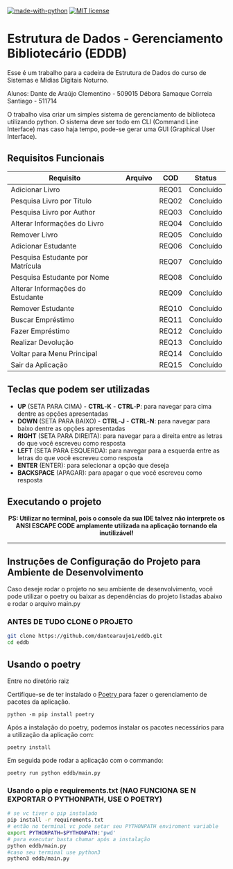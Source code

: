 [![made-with-python](https://img.shields.io/badge/Made%20with-Python-1f425f.svg)](https://www.python.org)
[![MIT license](https://img.shields.io/badge/License-MIT-blue.svg)](https://lbesson.mit-license.org/)


# Estrutura de Dados - Gerenciamento Bibliotecário (EDDB)


Esse é um trabalho para a cadeira de Estrutura de Dados do curso de Sistemas e
Mídias Digitais Noturno.

Alunos:
Dante de Araújo Clementino - 509015
Débora Samaque Correia Santiago - 511714

O trabalho visa criar um simples sistema de gerenciamento de biblioteca
utilizando python. O sistema deve ser todo em CLI (Command Line Interface)
mas caso haja tempo, pode-se gerar uma GUI (Graphical User Interface).


## Requisitos Funcionais


| Requisito | Arquivo | COD | Status |
| -------- | ------- | --- | ------ |
| Adicionar Livro | | REQ01 | Concluído |
| Pesquisa Livro por Título | | REQ02 | Concluído |
| Pesquisa Livro por Author | | REQ03 | Concluído |
| Alterar Informações do Livro | | REQ04 | Concluído |
| Remover Livro | | REQ05 | Concluído |
| Adicionar Estudante | | REQ06 | Concluído |
| Pesquisa Estudante por Matrícula | | REQ07 | Concluído |
| Pesquisa Estudante por Nome | | REQ08 | Concluído |
| Alterar Informações do Estudante | | REQ09 | Concluído |
| Remover Estudante | | REQ10 | Concluído |
| Buscar Empréstimo | | REQ11 | Concluído |
| Fazer Empréstimo | | REQ12 | Concluído |
| Realizar Devolução | | REQ13 | Concluído |
| Voltar para Menu Principal | | REQ14 | Concluído |
| Sair da Aplicação | | REQ15 | Concluído |

## Teclas que podem ser utilizadas
 - **UP** (SETA PARA CIMA) - **CTRL**-**K** - **CTRL**-**P**: para navegar para cima dentre as opções apresentadas
 - **DOWN** (SETA PARA BAIXO) - **CTRL**-**J** - **CTRL**-**N**: para navegar para baixo dentre as opções apresentadas
 - **RIGHT** (SETA PARA DIREITA): para navegar para a direita entre as letras do que você escreveu como resposta
 - **LEFT** (SETA PARA ESQUERDA): para navegar para a esquerda entre as letras do que você escreveu como resposta
 - **ENTER** (ENTER): para selecionar a opção que deseja
 - **BACKSPACE** (APAGAR): para apagar o que você escreveu como resposta

## Executando o projeto

<center><b>PS: Utilizar no terminal, pois o console da sua IDE talvez não interprete os ANSI
ESCAPE CODE amplamente utilizada na aplicação tornando ela inutilizável!</b></center>

---

## Instruções de Configuração do Projeto para Ambiente de Desenvolvimento

Caso deseje rodar o projeto no seu ambiente de desenvolvimento, você pode
utilizar o poetry ou baixar as dependências do projeto listadas abaixo e
rodar o arquivo main.py

### ANTES DE TUDO CLONE O PROJETO

```zsh
git clone https://github.com/dantearaujo1/eddb.git
cd eddb

```

## Usando o poetry

Entre no diretório raiz

Certifique-se de ter instalado o [ Poetry ]( https://python-poetry.org/docs/ ) para fazer o gerenciamento de pacotes da
aplicação.

```
python -m pip install poetry
```

Após a instalação do poetry, podemos instalar os pacotes necessários para a
utilização da aplicação com:

```
poetry install
```

Em seguida pode rodar a aplicação com o commando:

```
poetry run python eddb/main.py

```
### Usando o pip e requirements.txt (NAO FUNCIONA SE N EXPORTAR O PYTHONPATH, USE O POETRY)

```zsh
# se vc tiver o pip instalado
pip install -r requirements.txt
# então no terminal vc pode setar seu PYTHONPATH enviroment variable
export PYTHONPATH=$PYTHONPATH:'pwd'
# para executar basta chamar após a instalação
python eddb/main.py
#caso seu terminal use python3
python3 eddb/main.py
```

